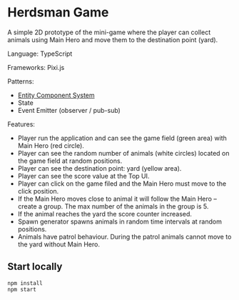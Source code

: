 # Herdsman Game

A simple 2D prototype of the mini-game where the player can collect animals using Main Hero and move them to the destination point (yard).

Language: TypeScript

Frameworks: Pixi.js

Patterns:
- [Entity Component System](https://www.kodeco.com/2806-introduction-to-component-based-architecture-in-games)
- State
- Event Emitter (observer / pub-sub)

Features:
- Player run the application and can see the game field (green area) with Main Hero (red circle).
- Player can see the random number of animals (white circles) located on the game field at random positions.
- Player can see the destination point: yard (yellow area).
- Player can see the score value at the Top UI.
- Player can click on the game filed and the Main Hero must move to the click position.
- If the Main Hero moves close to animal it will follow the Main Hero – create a group. The max number of the animals in the group is 5.
- If the animal reaches the yard the score counter increased.
- Spawn generator spawns animals in random time intervals at random positions.
- Animals have patrol behaviour. During the patrol animals cannot move to the yard without Main Hero.

## Start locally
```
npm install
npm start
```
